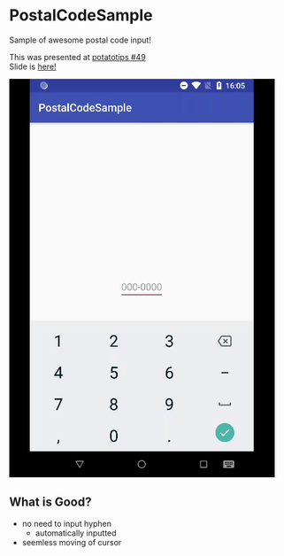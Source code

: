 # PostalCodeSample
Sample of awesome postal code input!

This was presented at [potatotips #49](https://github.com/potatotips/potatotips/wiki/potatotips-49)   
Slide is [here!](https://speakerdeck.com/seto_hi/spannableyun-you-bian-fan-hao-bian)


![Selection Activity](https://raw.githubusercontent.com/hiroyuki-seto/PostalCodeSample/master/image/image1.gif)

## What is Good?
- no need to input hyphen
  - automatically inputted
- seemless moving of cursor